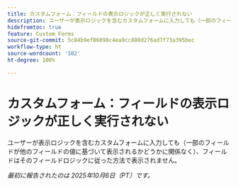 ```yaml
---
title: カスタムフォーム：フィールドの表示ロジックが正しく実行されない
description: ユーザーが表示ロジックを含むカスタムフォームに入力しても（一部のフィールドが他のフィールドの値に基づいて表示されるかどうかに関係なく）、フィールドはそのフィールドロジックに従った方法で表示されません。
hidefromtoc: true
feature: Custom Forms
source-git-commit: 5c84b9ef86098c4ea9cc880d276ad7f73a395bec
workflow-type: ht
source-wordcount: '102'
ht-degree: 100%

---
```



# カスタムフォーム：フィールドの表示ロジックが正しく実行されない

ユーザーが表示ロジックを含むカスタムフォームに入力しても（一部のフィールドが他のフィールドの値に基づいて表示されるかどうかに関係なく）、フィールドはそのフィールドロジックに従った方法で表示されません。

_最初に報告されたのは 2025年10月6日（PT）です。_
